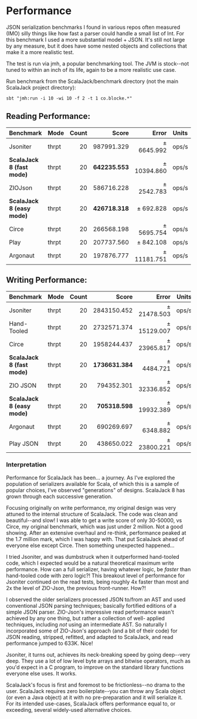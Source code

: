 # Performance

JSON serialization benchmarks I found in various repos often measured (IMO) silly things like how fast a parser 
could handle a small list of Int.  For this benchmark I used a more substantial model + JSON.  It's still 
not large by any measure, but it does have some nested objects and collections that make it a more
realistic test.

The test is run via jmh, a popular benchmarking tool.  The JVM is stock--not tuned to within an inch
of its life, again to be a more realistic use case.

Run benchmark from the ScalaJack/benchmark directory (not the main ScalaJack project directory): 
```
sbt "jmh:run -i 10 -wi 10 -f 2 -t 1 co.blocke.*"
```

## Reading Performance:

| Benchmark        | Mode  | Count  |           Score |        Error | Units |
|------------------|-------|-------:|----------------:|-------------:|-------|
| Jsoniter         | thrpt |  20    |     987991.329  |  ±  6645.992 | ops/s |
| **ScalaJack 8 (fast mode)**  | thrpt |  20    |   **642235.553**|  ± 10394.860 | ops/s |
| ZIOJson          | thrpt |  20    |     586716.228  |  ±  2542.783 | ops/s |
| **ScalaJack 8 (easy mode)**  | thrpt |  20    |   **426718.318**|  ±   692.828 | ops/s |
| Circe            | thrpt |  20    |     266568.198  |  ±  5695.754 | ops/s |
| Play             | thrpt |  20    |     207737.560  |  ±   842.108 | ops/s |
| Argonaut         | thrpt |  20    |     197876.777  |  ± 11181.751 | ops/s |

## Writing Performance:

| Benchmark        | Mode  | Count  |           Score |        Error | Units |
|------------------|-------|-------:|----------------:|-------------:|-------|
| Jsoniter         | thrpt |  20    |     2843150.452 |  ± 21478.503 | ops/s |
| Hand-Tooled      | thrpt |  20    |     2732571.374 |  ± 15129.007 | ops/s |
| Circe            | thrpt |  20    |     1958244.437 |  ± 23965.817 | ops/s |
|**ScalaJack 8 (fast mode)**   | thrpt |  20    | **1736631.384** |  ±  4484.721 | ops/s |
| ZIO JSON         | thrpt |  20    |      794352.301 |  ± 32336.852 | ops/s |
|**ScalaJack 8 (easy mode)**   | thrpt |  20    | **705318.598** |  ± 19932.389 | ops/s |
| Argonaut         | thrpt |  20    |      690269.697 |  ±  6348.882 | ops/s |
| Play JSON        | thrpt |  20    |      438650.022 |  ± 23800.221 | ops/s |

### Interpretation

Performance for ScalaJack has been... a journey.  As I've explored the population of serializers
available for Scala, of which this is a sample of popular choices, I've observed "generations"
of designs.  ScalaJack 8 has grown through each successive generation.

Focusing originally on write performance, my original design was very attuned to the internal
structure of ScalaJack.  The code was clean and beautiful--and slow!  I was able to get a write
score of only 30-50000, vs Circe, my original benchmark, which was just under 2 million.  Not a 
good showing.  After an extensive overhaul and re-think, performance peaked at the 1.7 million
mark, which I was happy with.  That put ScalaJack ahead of everyone else except Circe.  Then
something unexpected happened...

I tried Jsoniter, and was dumbstruck when it outperformed hand-tooled code, which I expected
would be a natural theoretical maximum write performance.  How can a full serializer, having
whatever logic, be *faster* than hand-tooled code with zero logic?!  This breakout level of 
performance for Jsoniter continued on the read tests, being roughly 4x faster than most and 
2x the level of ZIO-Json, the previous front-runner.  How?!

I observed the older serializers processed JSON to/from an AST and used conventional JSON
parsing techniques; basically fortified editions of a simple JSON parser.  ZIO-Json's 
impressive read performance wasn't achieved by any one thing, but rather a collection of well-
applied techniques, including *not* using an intermediate AST.  So naturally I incorporated
some of ZIO-Json's approach (and a bit of their code) for JSON reading, stripped, refitted, 
and adapted to ScalaJack, and read performance jumped to 633K.  Nice!

Jsoniter, it turns out, achieves its neck-breaking speed by going deep--very deep.  They
use a lot of low level byte arrays and bitwise operators, much as you'd expect in a C program,
to improve on the standard library functions everyone else uses.  It works.

ScalaJack's focus is first and foremost to be frictionless--no drama to the user.  ScalaJack requires 
zero boilerplate--you can throw any Scala object (or even a Java object) at it with no pre-preparation 
and it will serialize it.  For its intended use-cases, ScalaJack offers performance equal
to, or exceeding, several widely-used alternative choices.
